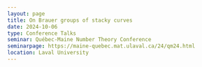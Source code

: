 ```yaml
---
layout: page
title: On Brauer groups of stacky curves
date: 2024-10-06
type: Conference Talks
seminar: Québec-Maine Number Theory Conference
seminarpage: https://maine-quebec.mat.ulaval.ca/24/qm24.html
location: Laval University
---
```

